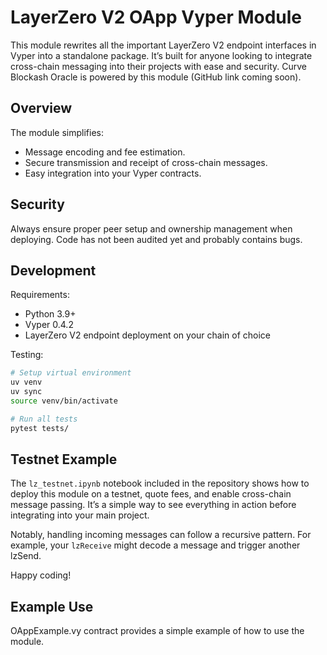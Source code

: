 # LayerZero V2 OApp Vyper Module

This module rewrites all the important LayerZero V2 endpoint interfaces in Vyper into a standalone package. It’s built for anyone looking to integrate cross-chain messaging into their projects with ease and security. Curve Blockash Oracle is powered by this module (GitHub link coming soon).


## Overview

The module simplifies:
- Message encoding and fee estimation.
- Secure transmission and receipt of cross-chain messages.
- Easy integration into your Vyper contracts.

## Security

Always ensure proper peer setup and ownership management when deploying. Code has not been audited yet and probably contains bugs.

## Development

Requirements:
- Python 3.9+
- Vyper 0.4.2
- LayerZero V2 endpoint deployment on your chain of choice

Testing:
```bash
# Setup virtual environment
uv venv
uv sync
source venv/bin/activate

# Run all tests
pytest tests/
```

## Testnet Example

The `lz_testnet.ipynb` notebook included in the repository shows how to deploy this module on a testnet, quote fees, and enable cross-chain message passing. It’s a simple way to see everything in action before integrating into your main project.

Notably, handling incoming messages can follow a recursive pattern. For example, your `lzReceive` might decode a message and trigger another lzSend.

Happy coding!

## Example Use
OAppExample.vy contract provides a simple example of how to use the module.
